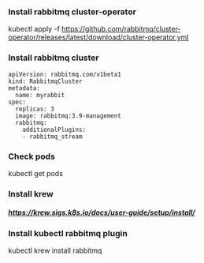 ### Install rabbitmq cluster-operator
kubectl apply -f https://github.com/rabbitmq/cluster-operator/releases/latest/download/cluster-operator.yml

### Install rabbitmq cluster
```
apiVersion: rabbitmq.com/v1beta1
kind: RabbitmqCluster
metadata:
  name: myrabbit
spec:
  replicas: 3
  image: rabbitmq:3.9-management
  rabbitmq:
    additionalPlugins:
    - rabbitmq_stream
```

### Check pods
kubectl get pods

### Install krew
##### https://krew.sigs.k8s.io/docs/user-guide/setup/install/

### Install kubectl rabbitmq plugin
kubectl krew install rabbitmq


